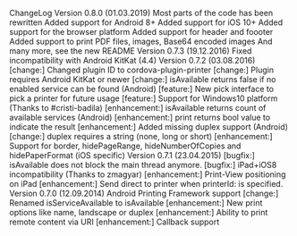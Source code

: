 ChangeLog
Version 0.8.0 (01.03.2019)
Most parts of the code has been rewritten
Added support for Android 8+
Added support for iOS 10+
Added support for the browser platform
Added support for header and foooter
Added support to print PDF files, images, Base64 encoded images
And many more, see the new README
Version 0.7.3 (19.12.2016)
Fixed incompatibility with Android KitKat (4.4)
Version 0.7.2 (03.08.2016)
[change:] Changed plugin ID to cordova-plugin-printer
[change:] Plugin requires Android KitKat or newer
[change:] isAvailable returns false if no enabled service can be found (Android)
[feature:] New pick interface to pick a printer for future usage
[feature:] Support for Windows10 platform (Thanks to #cristi-badila)
[enhancement:] isAvailable returns count of available services (Android)
[enhancement:] print returns bool value to indicate the result
[enhancement:] Added missing duplex support (Android)
[change:] duplex requires a string (none, long or short)
[enhancement:] Support for border, hidePageRange, hideNumberOfCopies and hidePaperFormat (iOS specific)
Version 0.7.1 (23.04.2015)
[bugfix:] isAvailable does not block the main thread anymore.
[bugfix:] iPad+iOS8 incompatibility (Thanks to zmagyar)
[enhancement:] Print-View positioning on iPad
[enhancement:] Send direct to printer when printerId: is specified.
Version 0.7.0 (12.09.2014)
Android Printing Framework support
[change:] Renamed isServiceAvailable to isAvailable
[enhancement:] New print options like name, landscape or duplex
[enhancement:] Ability to print remote content via URI
[enhancement:] Callback support

